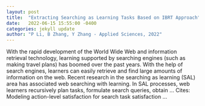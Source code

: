 ```yaml
---
layout: post
title:  "Extracting Searching as Learning Tasks Based on IBRT Approach"
date:   2022-06-15 15:55:00 -0400
categories: jekyll update
author: "P Li, B Zhang, Y Zhang - Applied Sciences, 2022"
---
```

With the rapid development of the World Wide Web and information retrieval technology, learning supported by searching engines (such as making travel plans) has boomed over the past years. With the help of search engines, learners can easily retrieve and find large amounts of information on the web. Recent research in the searching as learning (SAL) area has associated web searching with learning. In SAL processes, web learners recursively plan tasks, formulate search queries, obtain …
Cites: ‪Modeling action-level satisfaction for search task satisfaction …‬  